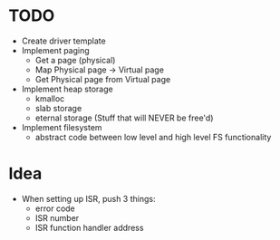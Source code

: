 # TODO
- Create driver template
- Implement paging
	- Get a page (physical)
	- Map Physical page -> Virtual page
	- Get Physical page from Virtual page
- Implement heap storage
	- kmalloc
	- slab storage
	- eternal storage (Stuff that will NEVER be free'd)
- Implement filesystem
	- abstract code between low level and high level FS functionality

# Idea
- When setting up ISR, push 3 things:
	- error code
	- ISR number
	- ISR function handler address